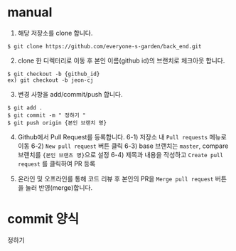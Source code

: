 # manual

1. 해당 저장소를 clone 합니다.

```
$ git clone https://github.com/everyone-s-garden/back_end.git
```
            
2. clone 한 디렉터리로 이동 후 본인 이름(github id)의 브랜치로 체크아웃 합니다.

``` 
$ git checkout -b {github_id}
ex) git checkout -b jeon-cj
```    

3. 변경 사항을 add/commit/push 합니다.

``` 
$ git add .
$ git commit -m " 정하기 "
$ git push origin {본인 브랜치 명}
```
      
4. Github에서 Pull Request를 등록합니다.
  6-1) 저장소 내 `Pull requests` 메뉴로 이동
  6-2) `New pull request` 버튼 클릭
  6-3) base 브랜치는 `master`, compare 브랜치를 `{본인 브랜츠 명}`으로 설정
  6-4) 제목과 내용을 작성하고 `Create pull request` 를 클릭하여 PR 등록

5. 온라인 및 오프라인를 통해 코드 리뷰 후 본인의 PR을 `Merge pull request` 버튼을 눌러 반영(merge)합니다.


# commit 양식

정하기
